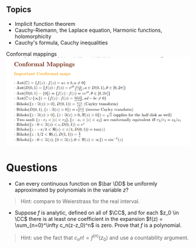 



## Topics

-   Implicit function theorem
-   Cauchy-Riemann, the Laplace equation, Harmonic functions, holomorphicity
-   Cauchy's formula, Cauchy inequalities


Conformal mappings
![](../../attachments/Pasted%20image%2020210517030822.png)

# Questions

- Can every continuous function on $\bar \DD$ be uniformly approximated by polynomials in the variable $z$?

> Hint: compare to Weierstrass for the real interval.

- Suppose $f$ is analytic, defined on all of $\CC$, and for each $z_0 \in \CC$ there is at least one coefficient in the expansion $f(z) = \sum_{n=0}^\infty c_n(z-z_0)^n$ is zero.
Prove that $f$ is a polynomial.

> Hint: use the fact that $c_n n! = f^{(n)}(z_0)$ and use a countability argument.


